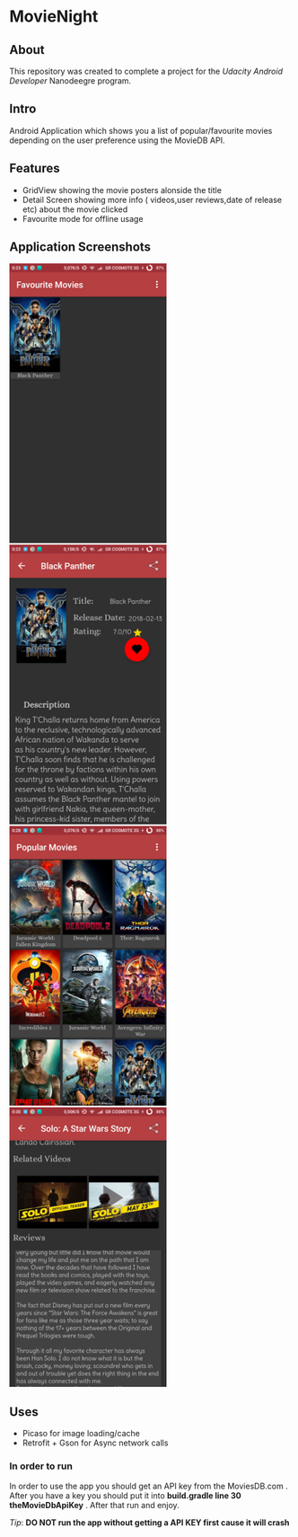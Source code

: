 # MovieNight

## About 
This repository was created to complete a project for the *Udacity Android Developer* Nanodeegre program.

## Intro 

Android Application which shows you a list of popular/favourite  movies depending on the user preference  using the MovieDB API.


## Features

- GridView showing the movie posters alonside the title
- Detail Screen showing more info ( videos,user reviews,date of release etc) 
about the movie clicked 
- Favourite mode for offline usage


## Application Screenshots

<img src="images/movie_app_photo_1.png" width="280"> <img src="images/movie_app_photo_2.png" width="280"> <img src="images/movie_app_photo_3.png" width="280"> <img src="images/movie_app_photo_4.png" width="280">



## Uses

- Picaso for image loading/cache
- Retrofit + Gson for Async network calls

### In order to run

In order to use the app you should get an API key from the MoviesDB.com . After you have a
key you should put it into **build.gradle line 30  theMovieDbApiKey** . After that run  and
enjoy.
 
 
 *Tip*: **DO NOT run the app without getting a API KEY first cause it will crash**
